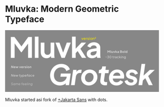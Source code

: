 # Mluvka: Modern Geometric Typeface
![screen](/readme/mainbanner.png)

Mluvka started asi fork of [+Jakarta Sans](https://tokotype.github.io/plusjakarta-sans/) with dots.
